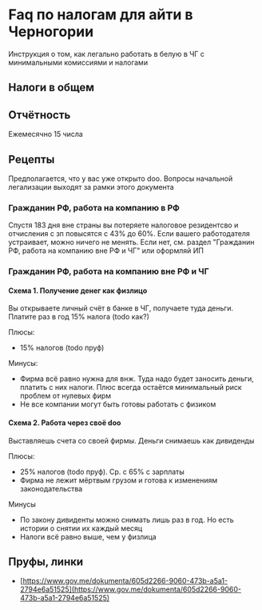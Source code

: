 # Faq по налогам для айти в Черногории
Инструкция о том, как легально работать в белую в ЧГ с минимальными комиссиями и налогами

## Налоги в общем

## Отчётность
Ежемесячно 15 числа

## Рецепты
Предполагается, что у вас уже открыто doo. Вопросы начальной легализации выходят за рамки этого документа
### Гражданин РФ, работа на компанию в РФ
Спустя 183 дня вне страны вы потеряете налоговое резидентсво и отчисления с зп повысятся с 43% до 60%. Если вашего работодателя устраивает, можно ничего не менять. Если нет, см. раздел "Гражданин РФ, работа на компанию вне РФ и ЧГ" или оформляй ИП

### Гражданин РФ, работа на компанию вне РФ и ЧГ
#### Схема 1. Получение денег как физлицо
Вы открываете личный счёт в банке в ЧГ, получаете туда деньги. Платите раз в год 15% налога (todo как?)

Плюсы:
- 15% налогов (todo пруф)

Минусы:
- Фирма всё равно нужна для внж. Туда надо будет заносить деньги, платить с них налоги. Плюс всегда остаётся минимальный риск проблем от нулевых фирм
- Не все компании могут быть готовы работать с физиком

#### Схема 2. Работа через своё doo
Выставляешь счета со своей фирмы. Деньги снимаешь как дивиденды

Плюсы:
- 25% налогов (todo пруф). Ср. с 65% с зарплаты
- Фирма не лежит мёртвым грузом и готова к изменениям законодательства

Минусы
- По закону дивиденты можно снимать лишь раз в год. Но есть истории о снятии их каждый месяц
- Налоги всё равно выше, чем у физлица

## Пруфы, линки
- [https://www.gov.me/dokumenta/605d2266-9060-473b-a5a1-2794e6a51525](https://www.gov.me/dokumenta/605d2266-9060-473b-a5a1-2794e6a51525)
